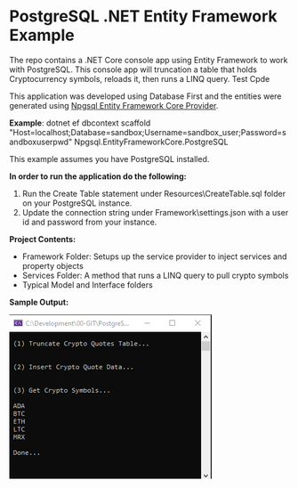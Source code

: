 # PostgreSQL .NET Entity Framework Example

The repo contains a .NET Core console app using Entity Framework to work with PostgreSQL.  This console app will truncation a table that holds Cryptocurrency symbols, reloads it, then runs a LINQ query.  Test Cpde

This application was developed using Database First and the entities were generated using [Npgsql Entity Framework Core Provider](https://www.npgsql.org/efcore/).

**Example**: dotnet ef dbcontext scaffold "Host=localhost;Database=sandbox;Username=sandbox_user;Password=sandboxuserpwd" Npgsql.EntityFrameworkCore.PostgreSQL

This example assumes you have PostgreSQL installed. 

**In order to run the application do the following:**

1. Run the Create Table statement under Resources\CreateTable.sql folder on your PostgreSQL instance.
2. Update the connection string under Framework\settings.json with a user id and password from your instance. 

**Project Contents:**

- Framework Folder: Setups up the service provider to inject services and property objects
- Services Folder:  A method that runs a LINQ query to pull crypto symbols
- Typical Model and Interface folders

**Sample Output:**

![](https://github.com/RegencySoftware/PostgreSQLEntityFramework/blob/main/PostgreSQLTest/Resources/ScreenShot.png?raw=true)